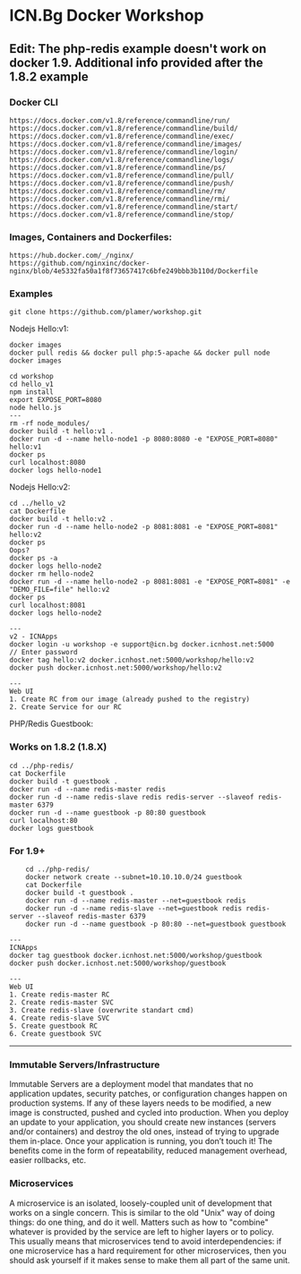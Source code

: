 #  ICN.Bg Docker Workshop


## Edit: The php-redis example doesn't work on docker 1.9. Additional info provided after the 1.8.2 example

### Docker CLI

	https://docs.docker.com/v1.8/reference/commandline/run/
	https://docs.docker.com/v1.8/reference/commandline/build/
	https://docs.docker.com/v1.8/reference/commandline/exec/
	https://docs.docker.com/v1.8/reference/commandline/images/
	https://docs.docker.com/v1.8/reference/commandline/login/
	https://docs.docker.com/v1.8/reference/commandline/logs/
	https://docs.docker.com/v1.8/reference/commandline/ps/
	https://docs.docker.com/v1.8/reference/commandline/pull/
	https://docs.docker.com/v1.8/reference/commandline/push/
	https://docs.docker.com/v1.8/reference/commandline/rm/
	https://docs.docker.com/v1.8/reference/commandline/rmi/
	https://docs.docker.com/v1.8/reference/commandline/start/
	https://docs.docker.com/v1.8/reference/commandline/stop/



### Images, Containers and Dockerfiles:

	https://hub.docker.com/_/nginx/
	https://github.com/nginxinc/docker-nginx/blob/4e5332fa50a1f8f73657417c6bfe249bbb3b110d/Dockerfile

### Examples

	git clone https://github.com/plamer/workshop.git
	
Nodejs Hello:v1:

	docker images
	docker pull redis && docker pull php:5-apache && docker pull node
	docker images

	cd workshop
	cd hello_v1
	npm install
	export EXPOSE_PORT=8080
	node hello.js
	---
	rm -rf node_modules/
	docker build -t hello:v1 .
	docker run -d --name hello-node1 -p 8080:8080 -e "EXPOSE_PORT=8080" hello:v1
	docker ps
	curl localhost:8080
	docker logs hello-node1


Nodejs Hello:v2:

	cd ../hello_v2
	cat Dockerfile
	docker build -t hello:v2 .
	docker run -d --name hello-node2 -p 8081:8081 -e "EXPOSE_PORT=8081" hello:v2
	docker ps
	Oops?
	docker ps -a
	docker logs hello-node2
	docker rm hello-node2
	docker run -d --name hello-node2 -p 8081:8081 -e "EXPOSE_PORT=8081" -e "DEMO_FILE=file" hello:v2
	docker ps
	curl localhost:8081
	docker logs hello-node2

	---
	v2 - ICNApps
	docker login -u workshop -e support@icn.bg docker.icnhost.net:5000
	// Enter password
	docker tag hello:v2 docker.icnhost.net:5000/workshop/hello:v2
	docker push docker.icnhost.net:5000/workshop/hello:v2

	---
	Web UI
	1. Create RC from our image (already pushed to the registry)
	2. Create Service for our RC



PHP/Redis Guestbook:

### Works on 1.8.2 (1.8.X)

	cd ../php-redis/
	cat Dockerfile
	docker build -t guestbook .
	docker run -d --name redis-master redis
	docker run -d --name redis-slave redis redis-server --slaveof redis-master 6379
	docker run -d --name guestbook -p 80:80 guestbook
	curl localhost:80
	docker logs guestbook

### For 1.9+

        cd ../php-redis/
        docker network create --subnet=10.10.10.0/24 guestbook
        cat Dockerfile
        docker build -t guestbook .
        docker run -d --name redis-master --net=guestbook redis
        docker run -d --name redis-slave --net=guestbook redis redis-server --slaveof redis-master 6379
        docker run -d --name guestbook -p 80:80 --net=guestbook guestbook

	---
	ICNApps
	docker tag guestbook docker.icnhost.net:5000/workshop/guestbook
	docker push docker.icnhost.net:5000/workshop/guestbook

	---
	Web UI
	1. Create redis-master RC
	2. Create redis-master SVC
	3. Create redis-slave (overwrite standart cmd)
	4. Create redis-slave SVC
	5. Create guestbook RC
	6. Create guestbook SVC

---

### Immutable Servers/Infrastructure

Immutable Servers are a deployment model that mandates that no application updates, security patches, or configuration changes happen on production systems. If any of these layers needs to be modified, a new image is constructed, pushed and cycled into production. When you deploy an update to your application, you should create new instances (servers and/or containers) and destroy the old ones, instead of trying to upgrade them in-place. Once your application is running, you don’t touch it! The benefits come in the form of repeatability, reduced management overhead, easier rollbacks, etc.


### Microservices

A microservice is an isolated, loosely-coupled unit of development that works on a single concern. This is similar to the old "Unix" way of doing things: do one thing, and do it well. Matters such as how to "combine" whatever is provided by the service are left to higher layers or to policy. This usually means that microservices tend to avoid interdependencies: if one microservice has a hard requirement for other microservices, then you should ask yourself if it makes sense to make them all part of the same unit.
